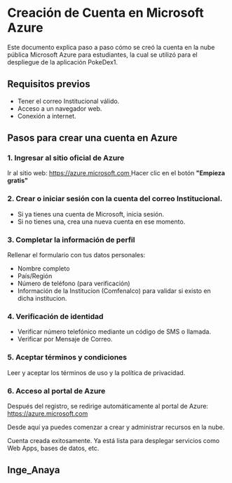# Creación de Cuenta en Microsoft Azure

Este documento explica paso a paso cómo se creó la cuenta en la nube pública Microsoft Azure para estudiantes, la cual se utilizó para el despliegue de la aplicación PokeDex1.

##  Requisitos previos

- Tener el correo Institucional válido.
- Acceso a un navegador web.
- Conexión a internet.

## Pasos para crear una cuenta en Azure

### 1. Ingresar al sitio oficial de Azure

Ir al sitio web: [https://azure.microsoft.com ](https://azure.microsoft.com/es-es/free/students)
Hacer clic en el botón **"Empieza gratis"** 

### 2. Crear o iniciar sesión con la cuenta del correo Institucional.

- Si ya tienes una cuenta de Microsoft, inicia sesión.
- Si no tienes una, crea una nueva cuenta en ese momento.

### 3. Completar la información de perfil

Rellenar el formulario con tus datos personales:

- Nombre completo
- País/Región
- Número de teléfono (para verificación)
- Información de la Institucion (Comfenalco) para validar si existo en dicha institucion.

### 4. Verificación de identidad

- Verificar número telefónico mediante un código de SMS o llamada.
- Verificar por Mensaje de Correo.

### 5. Aceptar términos y condiciones

Leer y aceptar los términos de uso y la política de privacidad.

### 6. Acceso al portal de Azure

Después del registro, se redirige automáticamente al portal de Azure:  
[https://azure.microsoft.com ](https://azure.microsoft.com/es-es/free/students)

Desde aquí ya puedes comenzar a crear y administrar recursos en la nube.

Cuenta creada exitosamente. Ya está lista para desplegar servicios como Web Apps, bases de datos, etc.


##  Inge_Anaya
